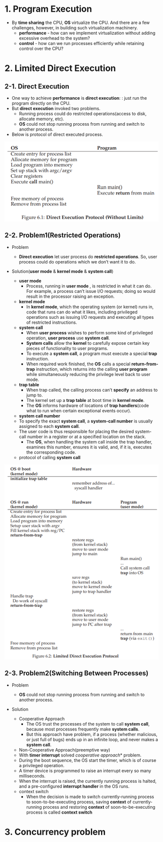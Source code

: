 # 1. Program Execution

* By **time sharing** the CPU, **OS** virtualize the CPU. And there are a few challenges, however, in building such virtualization machinery.
  * **performance** - how can we implement virtualization without adding excessive overhead to the system?
  * **control** - how can we run processes efficiently while retaining control over the CPU?



# 2. Limited Direct Execution

## 2-1. Direct Execution

* One way to achieve **performance** is **direct execution**: : just run the program directly on the CPU.
* But **direct execution** invoked two problems.
  * Running process could do restricted operations(access to disk, allocate memory, etc).
  * **OS** could not stop running process from running and switch to another process.
* Below is protocol of direct executed process.

![de1](images/de1.png)



## 2-2. Problem1(Restricted Operations)

* Problem
  * **Direct execution** let user process do **restricted operations**. So, user process could do operations which we don’t want it to do.

* Solution(**user mode** & **kernel mode** & **system call**)
  * **user mode**
    * Process, running in **user mode** , is restricted in what it can do. For example, a process can’t issue I/O requests; doing so would result in the processor raising an exception.
  * **kernel mode**
    * In **kernel mode**, which the operating system (or kernel) runs in, code that runs can do what it likes, including privileged operations such as issuing I/O requests and executing all types of restricted instructions.
  * **system call**
    * When **user process** wishes to perform some kind of privileged operation, **user process** use **system call**.
    * **System calls** allow the **kernel** to carefully expose certain key pieces of functionality to user programs.
    * To execute a **system call**, a program must execute a special **trap** instruction.
    *  When required work finished, the **OS** calls a special **return-from-trap** instruction, which returns into the calling **user program** while simultaneously reducing the privilege level back to user mode.
  * **trap table**
    * When trap called, the calling process can’t **specify** an address to jump to.
    * The kernel set up a **trap table** at boot time in **kernel mode**.
    * The **OS** informs hardware of locations of **trap handlers**(code what to run when certain exceptional events occur).
  *  **system call number**
    * To specify the exact **system call**, a **system-call number** is usually assigned to each **system call**.
    * The user code is thus responsible for placing the desired system-call number in a register or at a specified location on the stack.
      *  The **OS**, when handling the system call inside the trap handler, examines this number, ensures it is valid, and, if it is, executes the corresponding code.
  * protocol of calling **system call**

![de2](images/de2.png)





## 2-3. Problem2(Switching Between Processes)

* Problem
  * **OS** could not stop running process from running and switch to another process.

* Solution
  * Cooperative Approach
    * The OS trust the processes of the system to call **system call**, because most processes frequently make **system calls**.
    * But this approach have problem, if a process (whether malicious, or just full of bugs) ends up in an infinite loop, and never makes a **system call**.
  *  Non-Cooperative Approach(preemptive way)
    * With **timer interrupt** solved *cooperative approach** problem.
    * During the boot sequence, the OS start the timer, which is of course a privileged operation.
    * A timer device is programmed to raise an interrupt every so many milliseconds.
    * When the interrupt is raised, the currently running process is halted, and a pre-configured **interrupt handler** in the OS runs.
  * context switch
    * When the decision is made  to switch currently-running process to soon-to-be-executing process, saving **context** of currently-running process and restoring **context** of soon-to-be-executing process is called **context switch**



# 3. Concurrency problem